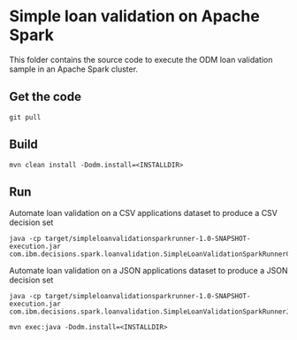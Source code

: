# Simple loan validation on Apache Spark
This folder contains the source code to execute the ODM loan validation sample in an Apache Spark cluster.

## Get the code
```console
git pull
```

## Build
```console
mvn clean install -Dodm.install=<INSTALLDIR>
```

## Run
Automate loan validation on a CSV applications dataset to produce a CSV decision set
```console
java -cp target/simpleloanvalidationsparkrunner-1.0-SNAPSHOT-execution.jar com.ibm.decisions.spark.loanvalidation.SimpleLoanValidationSparkRunnerCSV 
```

Automate loan validation on a JSON applications dataset to produce a JSON decision set
```console
java -cp target/simpleloanvalidationsparkrunner-1.0-SNAPSHOT-execution.jar com.ibm.decisions.spark.loanvalidation.SimpleLoanValidationSparkRunnerJSON 
```

```console
mvn exec:java -Dodm.install=<INSTALLDIR>
```
